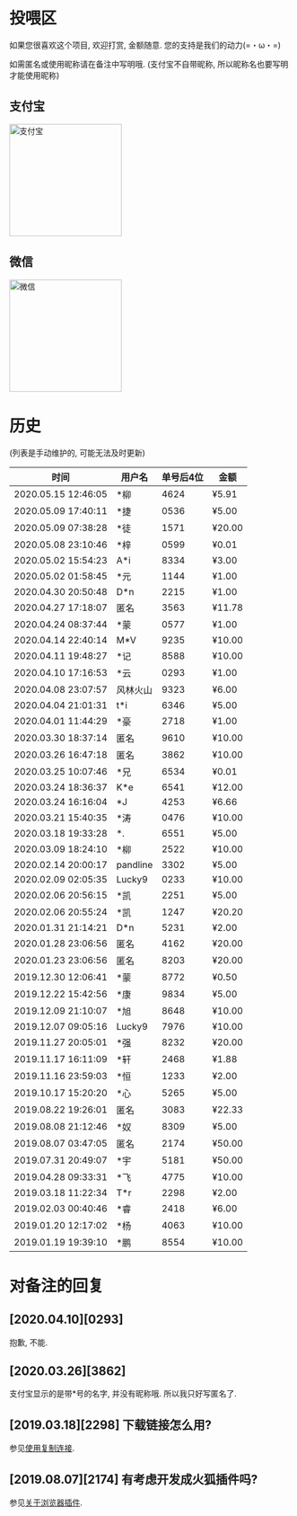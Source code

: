 # 投喂区
如果您很喜欢这个项目, 欢迎打赏, 金额随意. 您的支持是我们的动力(=・ω・=)

如需匿名或使用昵称请在备注中写明哦. (支付宝不自带昵称, 所以昵称名也要写明才能使用昵称)

## 支付宝

<img alt="支付宝" src="https://cdn.jsdelivr.net/gh/the1812/Bilibili-Evolved@preview/images/compressed/alipay.jpg" height="200">

## 微信

<img alt="微信" src="https://cdn.jsdelivr.net/gh/the1812/Bilibili-Evolved@preview/images/compressed/wechat.jpg" height="200">

# 历史

(列表是手动维护的, 可能无法及时更新)
<!--'单号'在支付宝中为'收款单号'/'交易订单号'-->

| 时间                | 用户名   | 单号后4位 | 金额   |
| ------------------- | -------- | --------- | ------ |
| 2020.05.15 12:46:05 | *柳      | 4624      | ¥5.91  |
| 2020.05.09 17:40:11 | *捷      | 0536      | ¥5.00  |
| 2020.05.09 07:38:28 | *徒      | 1571      | ¥20.00 |
| 2020.05.08 23:10:46 | *梓      | 0599      | ¥0.01  |
| 2020.05.02 15:54:23 | A*i      | 8334      | ¥3.00  |
| 2020.05.02 01:58:45 | *元      | 1144      | ¥1.00  |
| 2020.04.30 20:50:48 | D*n      | 2215      | ¥1.00  |
| 2020.04.27 17:18:07 | 匿名     | 3563      | ¥11.78 |
| 2020.04.24 08:37:44 | *蒙      | 0577      | ¥1.00  |
| 2020.04.14 22:40:14 | M*V      | 9235      | ¥10.00 |
| 2020.04.11 19:48:27 | *记      | 8588      | ¥10.00 |
| 2020.04.10 17:16:53 | *云      | 0293      | ¥1.00  |
| 2020.04.08 23:07:57 | 风林火山 | 9323      | ¥6.00  |
| 2020.04.04 21:01:31 | t*i      | 6346      | ¥5.00  |
| 2020.04.01 11:44:29 | *豪      | 2718      | ¥1.00  |
| 2020.03.30 18:37:14 | 匿名     | 9610      | ¥10.00 |
| 2020.03.26 16:47:18 | 匿名     | 3862      | ¥10.00 |
| 2020.03.25 10:07:46 | *兄      | 6534      | ¥0.01  |
| 2020.03.24 18:36:37 | K*e      | 6541      | ¥12.00 |
| 2020.03.24 16:16:04 | *J       | 4253      | ¥6.66  |
| 2020.03.21 15:40:35 | *涛      | 0476      | ¥10.00 |
| 2020.03.18 19:33:28 | *.       | 6551      | ¥5.00  |
| 2020.03.09 18:24:10 | *柳      | 2522      | ¥10.00 |
| 2020.02.14 20:00:17 | pandline | 3302      | ¥5.00  |
| 2020.02.09 02:05:35 | Lucky9   | 0233      | ¥10.00 |
| 2020.02.06 20:56:15 | *凯      | 2251      | ¥5.00  |
| 2020.02.06 20:55:24 | *凯      | 1247      | ¥20.20 |
| 2020.01.31 21:14:21 | D*n      | 5231      | ¥2.00  |
| 2020.01.28 23:06:56 | 匿名     | 4162      | ¥20.00 |
| 2020.01.23 23:06:56 | 匿名     | 8203      | ¥20.00 |
| 2019.12.30 12:06:41 | *蒙      | 8772      | ¥0.50  |
| 2019.12.22 15:42:56 | *康      | 9834      | ¥5.00  |
| 2019.12.09 21:10:07 | *旭      | 8648      | ¥10.00 |
| 2019.12.07 09:05:16 | Lucky9   | 7976      | ¥10.00 |
| 2019.11.27 20:05:01 | *强      | 8232      | ¥20.00 |
| 2019.11.17 16:11:09 | *轩      | 2468      | ¥1.88  |
| 2019.11.16 23:59:03 | *恒      | 1233      | ¥2.00  |
| 2019.10.17 15:20:20 | *心      | 5265      | ¥5.00  |
| 2019.08.22 19:26:01 | 匿名     | 3083      | ¥22.33 |
| 2019.08.08 21:12:46 | *奴      | 8309      | ¥5.00  |
| 2019.08.07 03:47:05 | 匿名     | 2174      | ¥50.00 |
| 2019.07.31 20:49:07 | *宇      | 5181      | ¥50.00 |
| 2019.04.28 09:33:31 | *飞      | 4775      | ¥10.00 |
| 2019.03.18 11:22:34 | T*r      | 2298      | ¥2.00  |
| 2019.02.03 00:40:46 | *睿      | 2418      | ¥6.00  |
| 2019.01.20 12:17:02 | *杨      | 4063      | ¥10.00 |
| 2019.01.19 19:39:10 | *鹏      | 8554      | ¥10.00 |

# 对备注的回复

## [2020.04.10][0293]
抱歉, 不能.

## [2020.03.26][3862]
支付宝显示的是带*号的名字, 并没有昵称哦. 所以我只好写匿名了.

## [2019.03.18][2298] 下载链接怎么用?
参见[使用复制连接](https://github.com/the1812/Bilibili-Evolved/wiki/使用下载视频的复制链接).

## [2019.08.07][2174] 有考虑开发成火狐插件吗?
参见[关于浏览器插件](browser-extensions.md).
